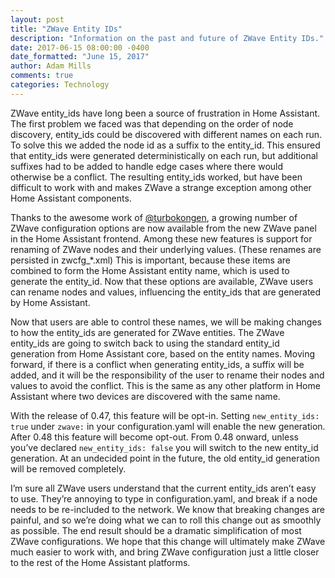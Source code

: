 ```yaml
---
layout: post
title: "ZWave Entity IDs"
description: "Information on the past and future of ZWave Entity IDs."
date: 2017-06-15 08:00:00 -0400
date_formatted: "June 15, 2017"
author: Adam Mills
comments: true
categories: Technology
---
```


ZWave entity_ids have long been a source of frustration in Home Assistant. The first problem we faced was that depending on the order of node discovery, entity_ids could be discovered with different names on each run. To solve this we added the node id as a suffix to the entity_id. This ensured that entity_ids were generated deterministically on each run, but additional suffixes had to be added to handle edge cases where there would otherwise be a conflict. The resulting entity_ids worked, but have been difficult to work with and makes ZWave a strange exception among other Home Assistant components.

Thanks to the awesome work of [@turbokongen], a growing number of ZWave configuration options are now available from the new ZWave panel in the Home Assistant frontend. Among these new features is support for renaming of ZWave nodes and their underlying values. (These renames are persisted in zwcfg_*.xml) This is important, because these items are combined to form the Home Assistant entity name, which is used to generate the entity_id. Now that these options are available, ZWave users can rename nodes and values, influencing the entity_ids that are generated by Home Assistant.

Now that users are able to control these names, we will be making changes to how the entity_ids are generated for ZWave entities. The ZWave entity_ids are going to switch back to using the standard entity_id generation from Home Assistant core, based on the entity names. Moving forward, if there is a conflict when generating entity_ids, a suffix will be added, and it will be the responsibility of the user to rename their nodes and values to avoid the conflict. This is the same as any other platform in Home Assistant where two devices are discovered with the same name.

With the release of 0.47, this feature will be opt-in. Setting `new_entity_ids: true` under `zwave:` in your configuration.yaml will enable the new generation. After 0.48 this feature will become opt-out. From 0.48 onward, unless you’ve declared `new_entity_ids: false` you will switch to the new entity_id generation. At an undecided point in the future, the old entity_id generation will be removed completely.

I’m sure all ZWave users understand that the current entity_ids aren’t easy to use. They’re annoying to type in configuration.yaml, and break if a node needs to be re-included to the network. We know that breaking changes are painful, and so we’re doing what we can to roll this change out as smoothly as possible. The end result should be a dramatic simplification of most ZWave configurations. We hope that this change will ultimately make ZWave much easier to work with, and bring ZWave configuration just a little closer to the rest of the Home Assistant platforms.

[@turbokongen]: https://github.com/turbokongen
